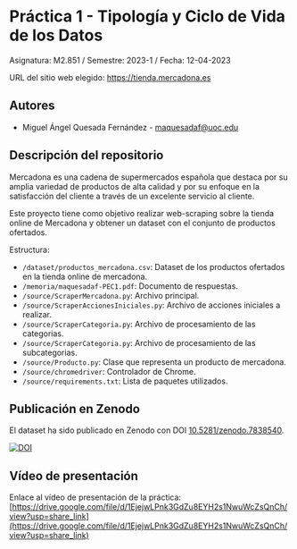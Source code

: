 # Práctica 1 - Tipología y Ciclo de Vida de los Datos

Asignatura: M2.851 / Semestre: 2023-1 / Fecha: 12-04-2023

URL del sitio web elegido: https://tienda.mercadona.es

## Autores
  * Miguel Ángel Quesada Fernández - [maquesadaf@uoc.edu](email@uoc.edu)

## Descripción del repositorio
Mercadona es una cadena de supermercados española que destaca por su amplia variedad de productos de alta calidad y por su enfoque en la satisfacción del cliente a través de un excelente servicio al cliente.

Este proyecto tiene como objetivo realizar web-scraping sobre la tienda online de Mercadona y obtener un dataset con el conjunto de productos ofertados.

Estructura:
  * `/dataset/productos_mercadona.csv`: Dataset de los productos ofertados en la tienda online de mercadona.
  * `/memoria/maquesadaf-PEC1.pdf`: Documento de respuestas.
  * `/source/ScraperMercadona.py`: Archivo principal.
  * `/source/ScraperAccionesIniciales.py`: Archivo de acciones iniciales a realizar.
  * `/source/ScraperCategoria.py`: Archivo de procesamiento de las categorias.
  * `/source/ScraperCategoria.py`: Archivo de procesamiento de las subcategorias.
  * `/source/Producto.py`: Clase que representa un producto de mercadona.
  * `/source/chromedriver`: Controlador de Chrome.
  * `/source/requirements.txt`: Lista de paquetes utilizados.

## Publicación en Zenodo
El dataset ha sido publicado en Zenodo con DOI [10.5281/zenodo.7838540](https://doi.org/10.5281/zenodo.7838540).

[![DOI](https://zenodo.org/badge/DOI/10.5281/zenodo.7838540.svg)](https://doi.org/10.5281/zenodo.7838540)

## Vídeo de presentación

Enlace al vídeo de presentación de la práctica: [https://drive.google.com/file/d/1EjejwLPnk3GdZu8EYH2s1NwuWcZsQnCh/view?usp=share_link](https://drive.google.com/file/d/1EjejwLPnk3GdZu8EYH2s1NwuWcZsQnCh/view?usp=share_link)
